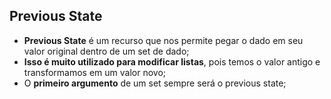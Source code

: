 ## Previous State

- **Previous State** é um recurso que nos permite pegar o dado em seu valor original dentro de um set de dado;
- **Isso é muito utilizado para modificar listas**, pois temos o valor antigo e transformamos em um valor novo;
- O **primeiro argumento** de um set sempre será o previous state;